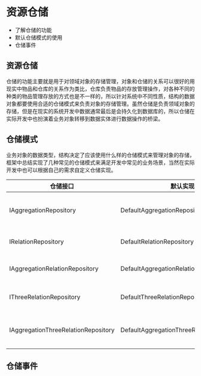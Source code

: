 # 资源仓储

+ 了解仓储的功能
+ 默认仓储模式的使用
+ 仓储事件

## 资源仓储

仓储的功能主要就是用于对领域对象的存储管理，对象和仓储的关系可以很好的用现实中物品和仓库的关系作为类比，仓库负责物品的存放管理操作，对各种不同的种类的物品管理存放的方式也是不一样的，所以针对系统中不同性质，结构的数据对象都要使用合适的仓储模式来负责对象的存储管理。虽然仓储是负责领域对象的存储，但是在现实的系统开发中数据通常最后是会持久化到数据库的，所以仓储在实际开发中也扮演着业务对象转移到数据实体进行数据操作的桥梁。

## 仓储模式

业务对象的数据类型，结构决定了应该使用什么样的仓储模式来管理对象的存储，框架中总结实现了几种常见的仓储模式来满足开发中常见的业务场景，当然在实际开发中也可以根据自己的需求自定义仓储实现。

| 仓储接口 | 默认实现 | 说明 |
| ------ | ------ | ------ |
| IAggregationRepository | DefaultAggregationRepository | 默认领域对象仓储模式，也是使用最广泛的模式,参考:IRoleRepository->RoleRepository |
| IRelationRepository | DefaultRelationRepository | 关系结构数据仓储模式，参考：IUserRoleRepository->UserRoleRepository |
| IAggregationRelationRepository | DefaultAggregationRelationRepository | 关系结构领域对象仓储模式，参考：IUserAuthorizeRepository->UserAuthorizeRepository |
| IThreeRelationRepository | DefaultThreeRelationRepository| 三者关系结构数据仓储模式，使用方式类似于IRelationRepository模式 |
| IAggregationThreeRelationRepository | DefaultAggregationThreeRelationRepository| 三者关系结构领域对象仓储模式，使用方式类似于IAggregationRelationRepository模式 |
## 仓储事件